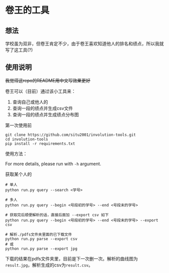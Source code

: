 # 卷王的工具

## 想法

学校虽为双非，但卷王肯定不少，由于卷王喜欢知道他人的排名和绩点，所以我就写了这工具(?)

## 使用说明

~~我觉得这repo的README用中文写效果更好~~

卷王可以（目前）通过该小工具来：

1. 查询自己或他人的
2. 查询一段的绩点并生成csv文件
3. 查询一段的绩点并生成绩点分布图

第一次使用前

``` shell
git clone https://github.com/situ2001/involution-tools.git
cd involution-tools
pip install -r requirements.txt
```

使用方法：

For more details, please run with `-h` argument.

获取某个人的

``` shell
# 单人
python run.py query --search <学号>

# 多人
python run.py query --begin <号段初的学号> --end <号段末的学号>

# 获取完后顺便解析的话，直接后面加 --export csv 如下
python run.py query --begin <号段初的学号> --end <号段末的学号> --export csv

# 解析./pdfs文件夹里面的已下载文件
python run.py parse --export csv 
# 或
python run.py parse --export jpg
```

下载的结果在pdfs文件夹里，目前是下一次删一次。解析的曲线图为`result.jpg`，解析生成的csv为`result.csv`。
